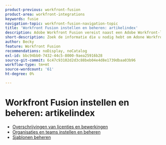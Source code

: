 ```yaml
---
product-previous: workfront-fusion
product-area: workfront-integrations
keywords: fusie
navigation-topic: workfront-fusion-navigation-topic
title: 'Workfront Fusion instellen en beheren: artikelindex'
description: Adobe Workfront Fusion vereist naast een Adobe Workfront-licentie een Adobe Workfront Fusion-licentie.
short-description: Zoek de informatie die u nodig hebt om Adone Workfront Fusion voor uw organisatie te configureren en beheren.
author: Becky
feature: Workfront Fusion
recommendations: noDisplay, noCatalog
exl-id: bbc94bb0-7432-44c5-8000-9aea25916b28
source-git-commit: 6c47c93102d2d3c88beb04e4d8e1739dbaa03b96
workflow-type: tm+mt
source-wordcount: '61'
ht-degree: 0%

---
```


# Workfront Fusion instellen en beheren: artikelindex

* [Overschrijvingen van licenties en bewerkingen](/help/workfront-fusion/set-up-and-manage-workfront-fusion/licensing-operations-overview/licensing-operations-overviews.md)
* [Organisaties en teams instellen en beheren](/help/workfront-fusion/set-up-and-manage-workfront-fusion/set-up-and-manage-orgs-and-teams/set-up-and-manage-orgs-and-teams.md)
* [Sjablonen beheren](/help/workfront-fusion/set-up-and-manage-workfront-fusion/manage-templates/manage-templates-toc.md)

